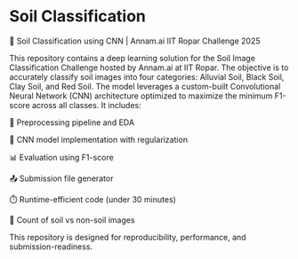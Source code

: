 # Soil Classification 
🌱 Soil Classification using CNN | Annam.ai IIT Ropar Challenge 2025

This repository contains a deep learning solution for the Soil Image Classification Challenge hosted by Annam.ai at IIT Ropar. The objective is to accurately classify soil images into four categories: Alluvial Soil, Black Soil, Clay Soil, and Red Soil. The model leverages a custom-built Convolutional Neural Network (CNN) architecture optimized to maximize the minimum F1-score across all classes. It includes:

📁 Preprocessing pipeline and EDA

🧠 CNN model implementation with regularization

📊 Evaluation using F1-score

📤 Submission file generator

⏱️ Runtime-efficient code (under 30 minutes)

🧪 Count of soil vs non-soil images

This repository is designed for reproducibility, performance, and submission-readiness.

